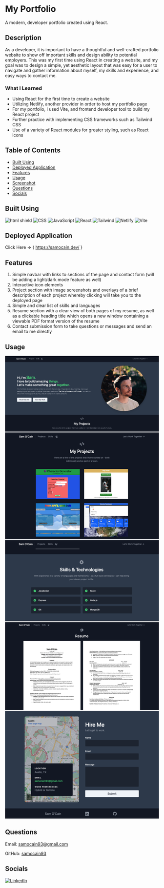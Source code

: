 # My Portfolio

A modern, developer portfolio created using React.

## Description

As a developer, it is important to have a thoughtful and well-crafted portfolio website to show off important skills and design ability to potential employers.
This was my first time using React in creating a website, and my goal was to design a simple, yet aesthetic layout that was easy for a user to navigate and gather information about myself, my skills and experience, and easy ways to contact me.

### What I Learned

- Using React for the first time to create a website
- Utilizing Netlify, another provider in order to host my portfolio page
- For my portfolio, I used Vite, and frontend developer tool to build my React project
- Further practice with implementing CSS frameworks such as Tailwind CSS
- Use of a variety of React modules for greater styling, such as React icons

## Table of Contents

- [Built Using](#built-using)
- [Deployed Application](#deployed-application)
- [Features](#features)
- [Usage](#usage)
- [Screenshot](#screenshot)
- [Questions](#questions)
- [Socials](#socials)

## Built Using

![html shield](https://img.shields.io/badge/HTML5-E34F26?style=for-the-badge&logo=html5&logoColor=white) ![CSS](https://img.shields.io/badge/CSS3-1572B6?style=for-the-badge&logo=css3&logoColor=white) ![JavaScript](https://img.shields.io/badge/JavaScript-323330?style=for-the-badge&logo=javascript&logoColor=F7DF1E) ![React](https://img.shields.io/badge/React-20232A?style=for-the-badge&logo=react&logoColor=61DAFB) ![Tailwind](https://img.shields.io/badge/Tailwind_CSS-38B2AC?style=for-the-badge&logo=tailwind-css&logoColor=white) ![Netlify](https://img.shields.io/badge/Netlify-00C7B7?style=for-the-badge&logo=netlify&logoColor=white) ![Vite](https://img.shields.io/badge/Vite-B73BFE?style=for-the-badge&logo=vite&logoColor=FFD62E)

## Deployed Application

Click Here => { https://samocain.dev/ }

## Features

1. Simple navbar with links to sections of the page and contact form (will be adding a light/dark mode feature as well)
2. Interactive icon elements
3. Project section with image screenshots and overlays of a brief description of each project whereby clicking will take you to the deployed page
4. Simple and clear list of skills and languages
5. Resume section with a clear view of both pages of my resume, as well as a clickable heading title which opens a new window containing a viewable PDF format version of the resume
6. Contact submission form to take questions or messages and send an email to me directly

## Usage

![Screenshot 1](public/images/screenshot-1.png)
![Screenshot 1](public/images/screenshot-2.png)
![Screenshot 1](public/images/screenshot-3.png)
![Screenshot 1](public/images/screenshot-4.png)
![Screenshot 1](public/images/screenshot-5.png)

## Questions

Email: [samocain93@gmail.com](mailto:samocain93@gmail.com)

GitHub: [samocain93](https://github.com/samocain93)

## Socials

[![LinkedIn](https://img.shields.io/badge/LinkedIn-0077B5?style=for-the-badge&logo=linkedin&logoColor=white)](https://www.linkedin.com/in/samocain/)
